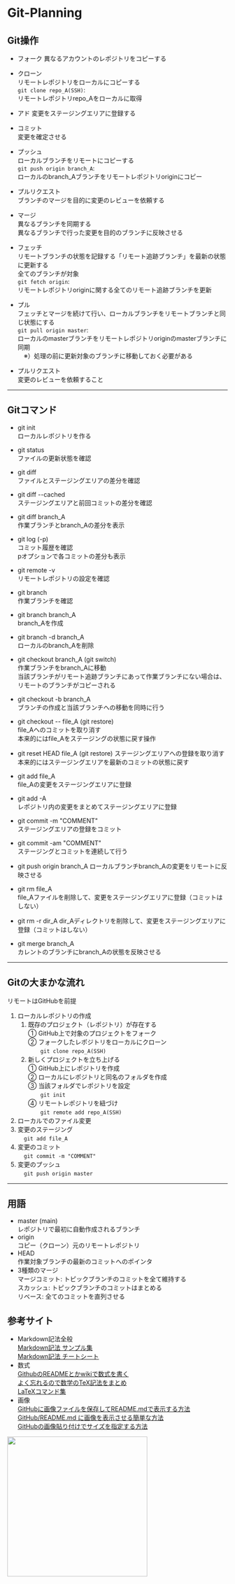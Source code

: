 # Git-Planning  

## Git操作

- フォーク
異なるアカウントのレポジトリをコピーする

- クローン  
リモートレポジトリをローカルにコピーする  
`git clone repo_A(SSH)`:  
リモートレポジトリrepo_Aをローカルに取得  

- アド
変更をステージングエリアに登録する  

- コミット  
変更を確定させる  

- プッシュ  
ローカルブランチをリモートにコピーする  
`git push origin branch_A`:  
ローカルのbranch_Aブランチをリモートレポジトリoriginにコピー  

- プルリクエスト  
ブランチのマージを目的に変更のレビューを依頼する  

- マージ  
異なるブランチを同期する  
異なるブランチで行った変更を目的のブランチに反映させる

- フェッチ  
リモートブランチの状態を記録する「リモート追跡ブランチ」を最新の状態に更新する  
全てのブランチが対象  
`git fetch origin`:  
リモートレポジトリoriginに関する全てのリモート追跡ブランチを更新  

- プル  
フェッチとマージを続けて行い、ローカルブランチをリモートブランチと同じ状態にする  
`git pull origin master`:  
ローカルのmasterブランチをリモートレポジトリoriginのmasterブランチに同期  
　※）処理の前に更新対象のブランチに移動しておく必要がある  

- プルリクエスト  
変更のレビューを依頼すること  


---
## Gitコマンド
- git init  
ローカルレポジトリを作る

- git status  
ファイルの更新状態を確認  
- git diff  
ファイルとステージングエリアの差分を確認  
- git diff --cached  
ステージングエリアと前回コミットの差分を確認  
- git diff branch_A  
作業ブランチとbranch_Aの差分を表示  
- git log (-p)  
コミット履歴を確認  
pオプションで各コミットの差分も表示  
- git remote -v  
リモートレポジトリの設定を確認  

- git branch  
作業ブランチを確認  
- git branch branch_A  
branch_Aを作成  
- git branch -d branch_A  
ローカルのbranch_Aを削除  

- git checkout branch_A (git switch)  
作業ブランチをbranch_Aに移動  
当該ブランチがリモート追跡ブランチにあって作業ブランチにない場合は、リモートのブランチがコピーされる  
- git checkout -b branch_A  
ブランチの作成と当該ブランチへの移動を同時に行う  
- git checkout -- file_A (git restore)  
file_Aへのコミットを取り消す  
本来的にはfile_Aをステージングの状態に戻す操作  
- git reset HEAD file_A (git restore)
ステージングエリアへの登録を取り消す  
本来的にはステージングエリアを最新のコミットの状態に戻す  

- git add file_A  
file_Aの変更をステージングエリアに登録  
- git add -A  
レポジトリ内の変更をまとめてステージングエリアに登録  
- git commit -m "COMMENT"  
ステージングエリアの登録をコミット  
- git commit -am "COMMENT"  
ステージングとコミットを連続して行う  

- git push origin branch_A
ローカルブランチbranch_Aの変更をリモートに反映させる  

- git rm file_A  
file_Aファイルを削除して、変更をステージングエリアに登録（コミットはしない）  
- git rm -r dir_A
dir_Aディレクトリを削除して、変更をステージングエリアに登録（コミットはしない）  

- git merge branch_A  
カレントのブランチにbranch_Aの状態を反映させる  


---
## Gitの大まかな流れ  
リモートはGitHubを前提  
1. ローカルレポジトリの作成  
    1. 既存のプロジェクト（レポジトリ）が存在する  
    ① GitHub上で対象のプロジェクトをフォーク  
    ② フォークしたレポジトリをローカルにクローン  
    　　`git clone repo_A(SSH)`  
    1. 新しくプロジェクトを立ち上げる  
    ① GitHub上にレポジトリを作成  
    ② ローカルにレポジトリと同名のフォルダを作成  
    ③ 当該フォルダでレポジトリを設定  
    　　`git init`  
    ④ リモートレポジトリを紐づけ  
    　　`git remote add repo_A(SSH)`  
1. ローカルでのファイル変更  
1. 変更のステージング  
　`git add file_A`
1. 変更のコミット  
　`git commit -m "COMMENT"`
1. 変更のプッシュ  
　`git push origin master`


---
## 用語  
- master (main)  
レポジトリで最初に自動作成されるブランチ  
- origin  
コピー（クローン）元のリモートレポジトリ  
- HEAD  
作業対象ブランチの最新のコミットへのポインタ  
- 3種類のマージ  
マージコミット: トピックブランチのコミットを全て維持する  
スカッシュ: トピックブランチのコミットはまとめる    
リベース: 全てのコミットを直列させる  
## 参考サイト
- Markdown記法全般  
  [Markdown記法 サンプル集](https://qiita.com/tbpgr/items/989c6badefff69377da7)  
  [Markdown記法 チートシート](https://gist.github.com/mignonstyle/083c9e1651d7734f84c99b8cf49d57fa)  
- 数式  
  [GithubのREADMEとかwikiで数式を書く](http://idken.net/posts/2017-02-28-math_github/)  
  [よく忘れるので数学のTeX記法をまとめ](https://qiita.com/shepabashi/items/27b7284d1f0007af533b)  
  [LaTeXコマンド集](http://www.latex-cmd.com/)  
- 画像  
  [GitHubに画像ファイルを保存してREADME.mdで表示する方法](https://www.pupha.net/archives/1632/)  
  [GitHub/README.md に画像を表示させる簡単な方法](https://qiita.com/ROY_M/items/2c4feb5de05535441bc8)  
  [GitHubの画像貼り付けでサイズを指定する方法](https://dackdive.hateblo.jp/entry/2015/05/08/110029)  

<img src="https://user-images.githubusercontent.com/51372161/129022763-34be4463-dc02-4542-95df-57601609d4dc.png" width="320px">

